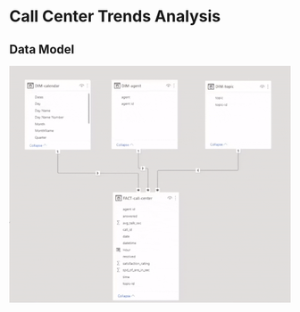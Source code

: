 # Call Center Trends Analysis

## Data Model
<img width="620" alt="Data Model" src="https://raw.githubusercontent.com/adamyangyang/call-center-trends-analysis/main/data-model.gif">

